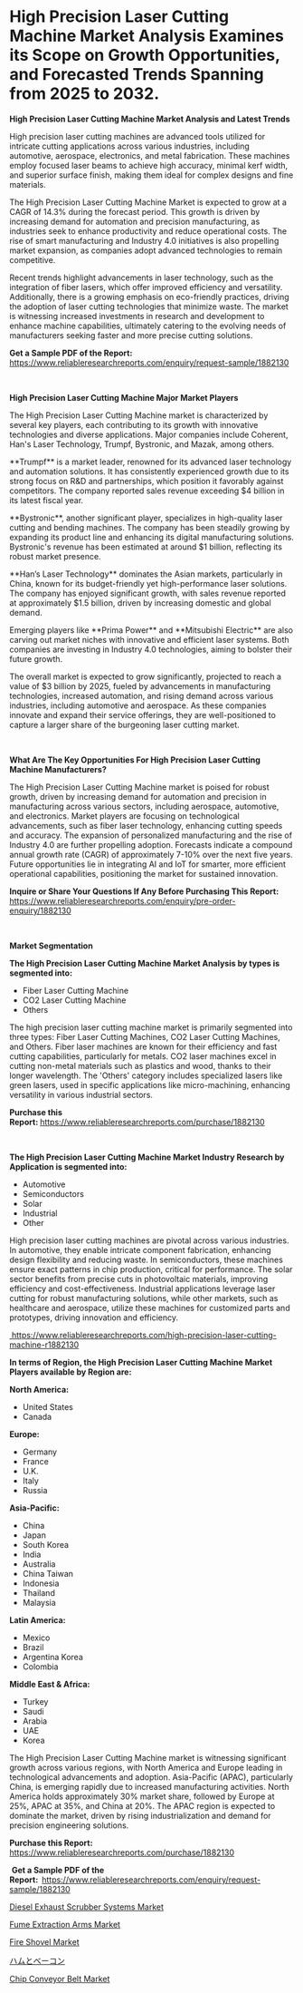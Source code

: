 <p><h1>High Precision Laser Cutting Machine Market Analysis Examines its Scope on Growth Opportunities, and Forecasted Trends Spanning from 2025 to 2032.</h1></p><p><strong>High Precision Laser Cutting Machine Market Analysis and Latest Trends</strong></p>
<p><p>High precision laser cutting machines are advanced tools utilized for intricate cutting applications across various industries, including automotive, aerospace, electronics, and metal fabrication. These machines employ focused laser beams to achieve high accuracy, minimal kerf width, and superior surface finish, making them ideal for complex designs and fine materials.</p><p>The High Precision Laser Cutting Machine Market is expected to grow at a CAGR of 14.3% during the forecast period. This growth is driven by increasing demand for automation and precision manufacturing, as industries seek to enhance productivity and reduce operational costs. The rise of smart manufacturing and Industry 4.0 initiatives is also propelling market expansion, as companies adopt advanced technologies to remain competitive.</p><p>Recent trends highlight advancements in laser technology, such as the integration of fiber lasers, which offer improved efficiency and versatility. Additionally, there is a growing emphasis on eco-friendly practices, driving the adoption of laser cutting technologies that minimize waste. The market is witnessing increased investments in research and development to enhance machine capabilities, ultimately catering to the evolving needs of manufacturers seeking faster and more precise cutting solutions.</p></p>
<p><strong>Get a Sample PDF of the Report:&nbsp;</strong> <a href="https://www.reliableresearchreports.com/enquiry/request-sample/1882130?utm_campaign=48&utm_medium=2&utm_source=Github&utm_content=ia&utm_term=11042025&utm_id=high-precision-laser-cutting-machine">https://www.reliableresearchreports.com/enquiry/request-sample/1882130</a></p>
<p>&nbsp;</p>
<p><strong>High Precision Laser Cutting Machine Major Market Players</strong></p>
<p><p>The High Precision Laser Cutting Machine market is characterized by several key players, each contributing to its growth with innovative technologies and diverse applications. Major companies include Coherent, Han's Laser Technology, Trumpf, Bystronic, and Mazak, among others.</p><p>**Trumpf** is a market leader, renowned for its advanced laser technology and automation solutions. It has consistently experienced growth due to its strong focus on R&D and partnerships, which position it favorably against competitors. The company reported sales revenue exceeding $4 billion in its latest fiscal year.</p><p>**Bystronic**, another significant player, specializes in high-quality laser cutting and bending machines. The company has been steadily growing by expanding its product line and enhancing its digital manufacturing solutions. Bystronic's revenue has been estimated at around $1 billion, reflecting its robust market presence.</p><p>**Han’s Laser Technology** dominates the Asian markets, particularly in China, known for its budget-friendly yet high-performance laser solutions. The company has enjoyed significant growth, with sales revenue reported at approximately $1.5 billion, driven by increasing domestic and global demand.</p><p>Emerging players like **Prima Power** and **Mitsubishi Electric** are also carving out market niches with innovative and efficient laser systems. Both companies are investing in Industry 4.0 technologies, aiming to bolster their future growth.</p><p>The overall market is expected to grow significantly, projected to reach a value of $3 billion by 2025, fueled by advancements in manufacturing technologies, increased automation, and rising demand across various industries, including automotive and aerospace. As these companies innovate and expand their service offerings, they are well-positioned to capture a larger share of the burgeoning laser cutting market.</p></p>
<p>&nbsp;</p>
<p><strong>What Are The Key Opportunities For High Precision Laser Cutting Machine Manufacturers?</strong></p>
<p><p>The High Precision Laser Cutting Machine market is poised for robust growth, driven by increasing demand for automation and precision in manufacturing across various sectors, including aerospace, automotive, and electronics. Market players are focusing on technological advancements, such as fiber laser technology, enhancing cutting speeds and accuracy. The expansion of personalized manufacturing and the rise of Industry 4.0 are further propelling adoption. Forecasts indicate a compound annual growth rate (CAGR) of approximately 7-10% over the next five years. Future opportunities lie in integrating AI and IoT for smarter, more efficient operational capabilities, positioning the market for sustained innovation.</p></p>
<p><strong>Inquire or Share Your Questions If Any Before Purchasing This Report:</strong> <a href="https://www.reliableresearchreports.com/enquiry/pre-order-enquiry/1882130?utm_campaign=48&utm_medium=2&utm_source=Github&utm_content=ia&utm_term=11042025&utm_id=high-precision-laser-cutting-machine">https://www.reliableresearchreports.com/enquiry/pre-order-enquiry/1882130</a></p>
<p>&nbsp;</p>
<p><strong>Market Segmentation</strong></p>
<p><strong>The High Precision Laser Cutting Machine Market Analysis by types is segmented into:</strong></p>
<p><ul><li>Fiber Laser Cutting Machine</li><li>CO2 Laser Cutting Machine</li><li>Others</li></ul></p>
<p><p>The high precision laser cutting machine market is primarily segmented into three types: Fiber Laser Cutting Machines, CO2 Laser Cutting Machines, and Others. Fiber laser machines are known for their efficiency and fast cutting capabilities, particularly for metals. CO2 laser machines excel in cutting non-metal materials such as plastics and wood, thanks to their longer wavelength. The 'Others' category includes specialized lasers like green lasers, used in specific applications like micro-machining, enhancing versatility in various industrial sectors.</p></p>
<p><strong>Purchase this Report:&nbsp;</strong><a href="https://www.reliableresearchreports.com/purchase/1882130?utm_campaign=48&utm_medium=2&utm_source=Github&utm_content=ia&utm_term=11042025&utm_id=high-precision-laser-cutting-machine">https://www.reliableresearchreports.com/purchase/1882130</a></p>
<p>&nbsp;</p>
<p><strong>The High Precision Laser Cutting Machine Market Industry Research by Application is segmented into:</strong></p>
<p><ul><li>Automotive</li><li>Semiconductors</li><li>Solar</li><li>Industrial</li><li>Other</li></ul></p>
<p><p>High precision laser cutting machines are pivotal across various industries. In automotive, they enable intricate component fabrication, enhancing design flexibility and reducing waste. In semiconductors, these machines ensure exact patterns in chip production, critical for performance. The solar sector benefits from precise cuts in photovoltaic materials, improving efficiency and cost-effectiveness. Industrial applications leverage laser cutting for robust manufacturing solutions, while other markets, such as healthcare and aerospace, utilize these machines for customized parts and prototypes, driving innovation and efficiency.</p></p>
<p><a href="https://www.reliableresearchreports.com/high-precision-laser-cutting-machine-r1882130?utm_campaign=48&utm_medium=2&utm_source=Github&utm_content=ia&utm_term=11042025&utm_id=high-precision-laser-cutting-machine">&nbsp;https://www.reliableresearchreports.com/high-precision-laser-cutting-machine-r1882130</a></p>
<p><strong>In terms of Region, the High Precision Laser Cutting Machine Market Players available by Region are:</strong></p>
<p>
    <p> <strong> North America: </strong>
        <ul>
            <li>United States</li>
            <li>Canada</li>
        </ul>
        </p> 
    <p> <strong> Europe: </strong>
        <ul>
            <li>Germany</li>
            <li>France</li>
            <li>U.K.</li>
            <li>Italy</li>
            <li>Russia</li>
        </ul>
        </p> 
    <p> <strong> Asia-Pacific: </strong>
        <ul>
            <li>China</li>
            <li>Japan</li>
            <li>South Korea</li>
            <li>India</li>
            <li>Australia</li>
            <li>China Taiwan</li>
            <li>Indonesia</li>
            <li>Thailand</li>
            <li>Malaysia</li>
        </ul>
        </p> 
    <p> <strong> Latin America: </strong>
        <ul>
            <li>Mexico</li>
            <li>Brazil</li>
            <li>Argentina Korea</li>
            <li>Colombia</li>
        </ul>
        </p> 
    <p> <strong> Middle East & Africa: </strong>
        <ul>
            <li>Turkey</li>
            <li>Saudi</li>
            <li>Arabia</li>
            <li>UAE</li>
            <li>Korea</li>
        </ul>
    </p>
    </p>
<p><p>The High Precision Laser Cutting Machine market is witnessing significant growth across various regions, with North America and Europe leading in technological advancements and adoption. Asia-Pacific (APAC), particularly China, is emerging rapidly due to increased manufacturing activities. North America holds approximately 30% market share, followed by Europe at 25%, APAC at 35%, and China at 20%. The APAC region is expected to dominate the market, driven by rising industrialization and demand for precision engineering solutions.</p></p>
<p><strong>Purchase this Report: </strong><a href="https://www.reliableresearchreports.com/purchase/1882130?utm_campaign=48&utm_medium=2&utm_source=Github&utm_content=ia&utm_term=11042025&utm_id=high-precision-laser-cutting-machine">https://www.reliableresearchreports.com/purchase/1882130</a></p>
<p>&nbsp;<strong>Get a Sample PDF of the Report:&nbsp;&nbsp;</strong><a href="https://www.reliableresearchreports.com/enquiry/request-sample/1882130?utm_campaign=48&utm_medium=2&utm_source=Github&utm_content=ia&utm_term=11042025&utm_id=high-precision-laser-cutting-machine">https://www.reliableresearchreports.com/enquiry/request-sample/1882130</a></p>
<p><strong></strong></p>
<p><p><a href="https://github.com/baheraennika/Market-Research-Report-List-1/blob/main/diesel-exhaust-scrubber-systems-market.md?utm_campaign=48&utm_medium=2&utm_source=Github&utm_content=ia&utm_term=11042025&utm_id=high-precision-laser-cutting-machine">Diesel Exhaust Scrubber Systems Market</a></p><p><a href="https://github.com/elroddrewspm/Market-Research-Report-List-1/blob/main/fume-extraction-arms-market.md?utm_campaign=48&utm_medium=2&utm_source=Github&utm_content=ia&utm_term=11042025&utm_id=high-precision-laser-cutting-machine">Fume Extraction Arms Market</a></p><p><a href="https://github.com/mokeleveisel/Market-Research-Report-List-1/blob/main/fire-shovel-market.md?utm_campaign=48&utm_medium=2&utm_source=Github&utm_content=ia&utm_term=11042025&utm_id=high-precision-laser-cutting-machine">Fire Shovel Market</a></p><p><a href="https://github.com/lababdou/Market-Research-Report-List-7/blob/main/522048054819.md?utm_campaign=48&utm_medium=2&utm_source=Github&utm_content=ia&utm_term=11042025&utm_id=high-precision-laser-cutting-machine">ハムとベーコン</a></p><p><a href="https://github.com/adelanwkadua/Market-Research-Report-List-1/blob/main/chip-conveyor-belt-market.md?utm_campaign=48&utm_medium=2&utm_source=Github&utm_content=ia&utm_term=11042025&utm_id=high-precision-laser-cutting-machine">Chip Conveyor Belt Market</a></p></p>